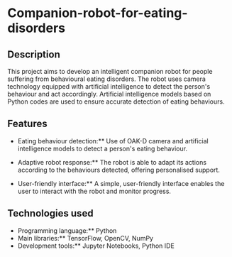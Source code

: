 # Companion-robot-for-eating-disorders

## Description

This project aims to develop an intelligent companion robot for people suffering from behavioural eating disorders. The robot uses camera technology equipped with artificial intelligence to detect the person's behaviour and act accordingly. Artificial intelligence models based on Python codes are used to ensure accurate detection of eating behaviours.

## Features

- Eating behaviour detection:** Use of OAK-D camera and artificial intelligence models to detect a person's eating behaviour.
  
- Adaptive robot response:** The robot is able to adapt its actions according to the behaviours detected, offering personalised support.

- User-friendly interface:** A simple, user-friendly interface enables the user to interact with the robot and monitor progress.

## Technologies used

- Programming language:** Python
- Main libraries:** TensorFlow, OpenCV, NumPy
- Development tools:** Jupyter Notebooks, Python IDE
